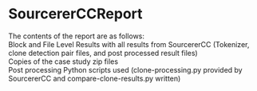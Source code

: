 # SourcererCCReport
The contents of the report are as follows:  
Block and File Level Results with all results from SourcererCC (Tokenizer, clone detection pair files, and post processed result files)  
Copies of the case study zip files  
Post processing Python scripts used (clone-processing.py provided by SourcererCC and compare-clone-results.py written)  
